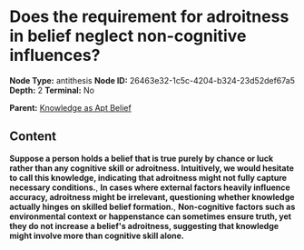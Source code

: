 # Does the requirement for adroitness in belief neglect non-cognitive influences?

**Node Type:** antithesis
**Node ID:** 26463e32-1c5c-4204-b324-23d52def67a5
**Depth:** 2
**Terminal:** No

**Parent:** [Knowledge as Apt Belief](knowledge-as-apt-belief.md)

## Content

**Suppose a person holds a belief that is true purely by chance or luck rather than any cognitive skill or adroitness. Intuitively, we would hesitate to call this knowledge, indicating that adroitness might not fully capture necessary conditions.**, **In cases where external factors heavily influence accuracy, adroitness might be irrelevant, questioning whether knowledge actually hinges on skilled belief formation.**, **Non-cognitive factors such as environmental context or happenstance can sometimes ensure truth, yet they do not increase a belief's adroitness, suggesting that knowledge might involve more than cognitive skill alone.**
